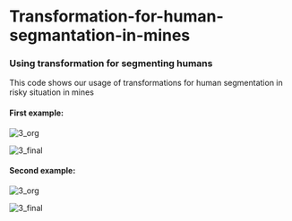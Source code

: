 # Transformation-for-human-segmantation-in-mines
### Using transformation for segmenting humans 

This code shows our usage of transformations for human segmentation in risky situation in mines
#### First example:
![3_org](https://github.com/Farhad-AI/Transformation-for-human-segmantation-in-mines/assets/106428795/02377afa-83da-45ff-aaa8-912d79ed4054)


![3_final](https://github.com/Farhad-AI/Transformation-for-human-segmantation-in-mines/assets/106428795/1c78e3fb-8859-400b-9627-018c4b89fcd4)

#### Second example:
![3_org](https://github.com/Farhad-AI/Transformation-for-human-segmantation-in-mines/assets/106428795/818a61f4-3ca8-4811-b93c-aa467f4efd36)

![3_final](https://github.com/Farhad-AI/Transformation-for-human-segmantation-in-mines/assets/106428795/694f3c6a-d9b5-466e-8931-458f2e970b52)



